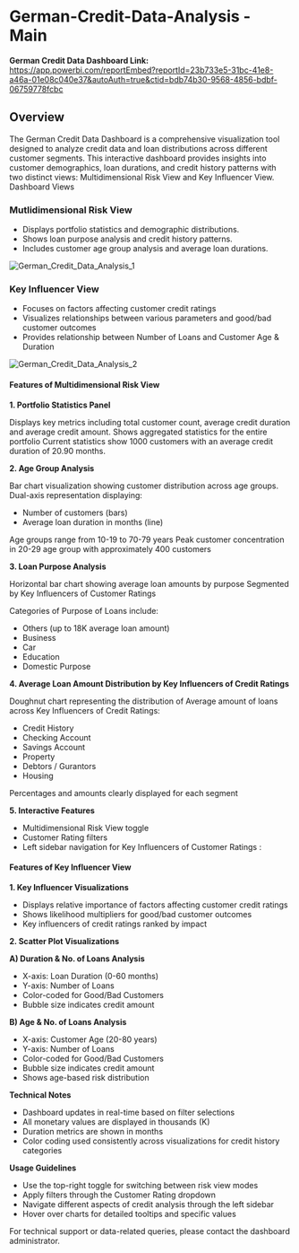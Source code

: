 # German-Credit-Data-Analysis - Main
**German Credit Data Dashboard Link:**  https://app.powerbi.com/reportEmbed?reportId=23b733e5-31bc-41e8-a46a-01e08c040e37&autoAuth=true&ctid=bdb74b30-9568-4856-bdbf-06759778fcbc

## Overview
The German Credit Data Dashboard is a comprehensive visualization tool designed to analyze credit data and loan distributions across different customer segments. This interactive dashboard provides insights into customer demographics, loan durations, and credit history patterns with two distinct views: Multidimensional Risk View and Key Influencer View.
Dashboard Views

### Mutlidimensional Risk View

* Displays portfolio statistics and demographic distributions.
* Shows loan purpose analysis and credit history patterns.
* Includes customer age group analysis and average loan durations.

![German_Credit_Data_Analysis_1](https://github.com/user-attachments/assets/e07d7e12-b3bb-48a3-850d-ad6ebaa0231c)

### Key Influencer View

* Focuses on factors affecting customer credit ratings
* Visualizes relationships between various parameters and good/bad customer outcomes
* Provides relationship between Number of Loans and Customer Age & Duration

![German_Credit_Data_Analysis_2](https://github.com/user-attachments/assets/f8f96817-a713-422d-8801-36c261f4eb94)


#### Features of Multidimensional Risk View

**1. Portfolio Statistics Panel**

Displays key metrics including total customer count, average credit duration and average credit amount.
Shows aggregated statistics for the entire portfolio
Current statistics show 1000 customers with an average credit duration of 20.90 months.

**2. Age Group Analysis**

Bar chart visualization showing customer distribution across age groups.
Dual-axis representation displaying:

* Number of customers (bars)
* Average loan duration in months (line)


Age groups range from 10-19 to 70-79 years
Peak customer concentration in 20-29 age group with approximately 400 customers

**3. Loan Purpose Analysis**

Horizontal bar chart showing average loan amounts by purpose
Segmented by Key Influencers of Customer Ratings

Categories of Purpose of Loans include:

* Others (up to 18K average loan amount)
* Business
* Car
* Education
* Domestic Purpose

**4. Average Loan Amount Distribution by Key Influencers of Credit Ratings**

Doughnut chart representing the distribution of Average amount of loans across Key Influencers of Credit Ratings: 

* Credit History
* Checking Account
* Savings Account
* Property
* Debtors / Gurantors
* Housing


Percentages and amounts clearly displayed for each segment



**5. Interactive Features**

* Multidimensional Risk View toggle
* Customer Rating filters
* Left sidebar navigation for Key Influencers of Customer Ratings :
  


#### Features of Key Influencer View

**1. Key Influencer Visualizations**

* Displays relative importance of factors affecting customer credit ratings
* Shows likelihood multipliers for good/bad customer outcomes
* Key influencers of credit ratings ranked by impact

**2. Scatter Plot Visualizations**

**A) Duration & No. of Loans Analysis**

* X-axis: Loan Duration (0-60 months)
* Y-axis: Number of Loans
* Color-coded for Good/Bad Customers
* Bubble size indicates credit amount


**B) Age & No. of Loans Analysis**

* X-axis: Customer Age (20-80 years)
* Y-axis: Number of Loans
* Color-coded for Good/Bad Customers
* Bubble size indicates credit amount
* Shows age-based risk distribution




**Technical Notes**

* Dashboard updates in real-time based on filter selections
* All monetary values are displayed in thousands (K)
* Duration metrics are shown in months
* Color coding used consistently across visualizations for credit history categories

**Usage Guidelines**

* Use the top-right toggle for switching between risk view modes
* Apply filters through the Customer Rating dropdown
* Navigate different aspects of credit analysis through the left sidebar
* Hover over charts for detailed tooltips and specific values

For technical support or data-related queries, please contact the dashboard administrator.
